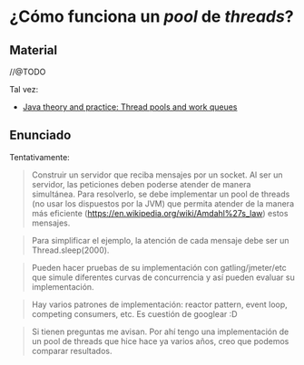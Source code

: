 # ¿Cómo funciona un _pool_ de _threads_?

## Material

//@TODO

Tal vez:

* [Java theory and practice: Thread pools and work queues](http://www.ibm.com/developerworks/java/library/j-jtp0730/index.html)

## Enunciado

Tentativamente:

> Construir un servidor que reciba mensajes por un socket. Al ser un servidor, las peticiones deben poderse atender de manera simultánea. Para resolverlo, se debe implementar un pool de threads (no usar los dispuestos por la JVM) que permita atender de la manera más eficiente (https://en.wikipedia.org/wiki/Amdahl%27s_law) estos mensajes.

> Para simplificar el ejemplo, la atención de cada mensaje debe ser un Thread.sleep(2000).

> Pueden hacer pruebas de su implementación con gatling/jmeter/etc que simule diferentes curvas de concurrencia y así pueden evaluar su implementación.

> Hay varios patrones de implementación: reactor pattern, event loop, competing consumers, etc. Es cuestión de googlear :D

> Si tienen preguntas me avisan. Por ahí tengo una implementación de un pool de threads que hice hace ya varios años, creo que podemos comparar resultados.
